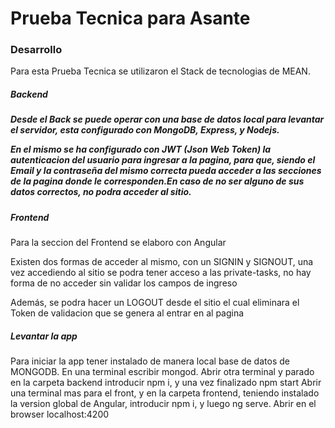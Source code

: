 <h1>Prueba Tecnica para Asante</h1>

<h3>Desarrollo</h3>
<p>Para esta Prueba Tecnica se utilizaron el Stack de tecnologias de MEAN.</p>


<h5>Backend<h5>
<p>Desde el Back se puede operar con una base de datos local para levantar el servidor, esta configurado con MongoDB, Express, y Nodejs.</p>
<p>En el mismo se ha configurado con JWT (Json Web Token) la autenticacion del usuario para ingresar a la pagina, para que, siendo el Email y la contraseña del mismo correcta pueda acceder a
las secciones de la pagina donde le corresponden.En caso de no ser alguno de sus datos correctos, no podra acceder al sitio.</p>

<h5>Frontend</h5>
<p>Para la seccion del Frontend se elaboro con Angular</p>
<p>Existen dos formas de acceder al mismo, con un SIGNIN y SIGNOUT, una vez accediendo al sitio se podra tener acceso a las private-tasks, no hay forma de no acceder sin validar los campos de ingreso</p>
<p>Además, se podra hacer un LOGOUT desde el sitio el cual eliminara el Token de validacion que se genera al entrar en al pagina</p>


<h5>Levantar la app</h5>
Para iniciar la app tener instalado de manera local base de datos de MONGODB.
En una terminal escribir mongod.
Abrir otra terminal y parado en la carpeta backend introducir npm i, y una vez finalizado npm start
Abrir una terminal mas para el front, y en la carpeta frontend, teniendo instalado la version global de Angular, introducir npm i, y luego ng serve. Abrir en el browser localhost:4200
